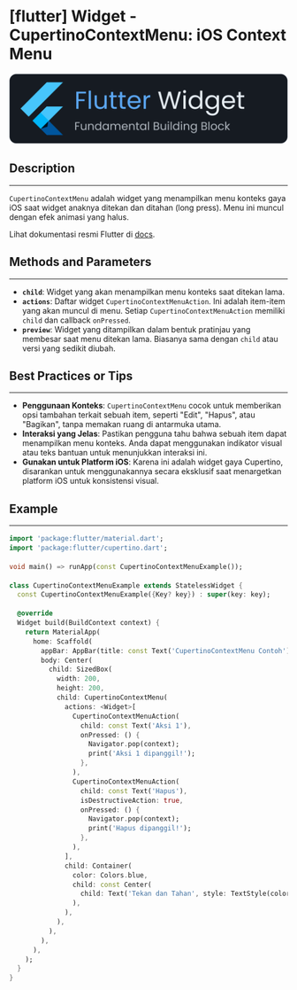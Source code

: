 # [flutter] Widget - CupertinoContextMenu: iOS Context Menu

![widget](https://raw.githubusercontent.com/oujisan/OuVault/main/img/flutter-widget.png)

## Description
---
`CupertinoContextMenu` adalah widget yang menampilkan menu konteks gaya iOS saat widget anaknya ditekan dan ditahan (long press). Menu ini muncul dengan efek animasi yang halus.

Lihat dokumentasi resmi Flutter di [docs](https://api.flutter.dev/flutter/cupertino/CupertinoContextMenu-class.html).

## Methods and Parameters
---
* **`child`**: Widget yang akan menampilkan menu konteks saat ditekan lama.
* **`actions`**: Daftar widget `CupertinoContextMenuAction`. Ini adalah item-item yang akan muncul di menu. Setiap `CupertinoContextMenuAction` memiliki `child` dan callback `onPressed`.
* **`preview`**: Widget yang ditampilkan dalam bentuk pratinjau yang membesar saat menu ditekan lama. Biasanya sama dengan `child` atau versi yang sedikit diubah.

## Best Practices or Tips
---
* **Penggunaan Konteks**: `CupertinoContextMenu` cocok untuk memberikan opsi tambahan terkait sebuah item, seperti "Edit", "Hapus", atau "Bagikan", tanpa memakan ruang di antarmuka utama.
* **Interaksi yang Jelas**: Pastikan pengguna tahu bahwa sebuah item dapat menampilkan menu konteks. Anda dapat menggunakan indikator visual atau teks bantuan untuk menunjukkan interaksi ini.
* **Gunakan untuk Platform iOS**: Karena ini adalah widget gaya Cupertino, disarankan untuk menggunakannya secara eksklusif saat menargetkan platform iOS untuk konsistensi visual.

## Example
---
```dart
import 'package:flutter/material.dart';
import 'package:flutter/cupertino.dart';

void main() => runApp(const CupertinoContextMenuExample());

class CupertinoContextMenuExample extends StatelessWidget {
  const CupertinoContextMenuExample({Key? key}) : super(key: key);

  @override
  Widget build(BuildContext context) {
    return MaterialApp(
      home: Scaffold(
        appBar: AppBar(title: const Text('CupertinoContextMenu Contoh')),
        body: Center(
          child: SizedBox(
            width: 200,
            height: 200,
            child: CupertinoContextMenu(
              actions: <Widget>[
                CupertinoContextMenuAction(
                  child: const Text('Aksi 1'),
                  onPressed: () {
                    Navigator.pop(context);
                    print('Aksi 1 dipanggil!');
                  },
                ),
                CupertinoContextMenuAction(
                  child: const Text('Hapus'),
                  isDestructiveAction: true,
                  onPressed: () {
                    Navigator.pop(context);
                    print('Hapus dipanggil!');
                  },
                ),
              ],
              child: Container(
                color: Colors.blue,
                child: const Center(
                  child: Text('Tekan dan Tahan', style: TextStyle(color: Colors.white)),
                ),
              ),
            ),
          ),
        ),
      ),
    );
  }
}